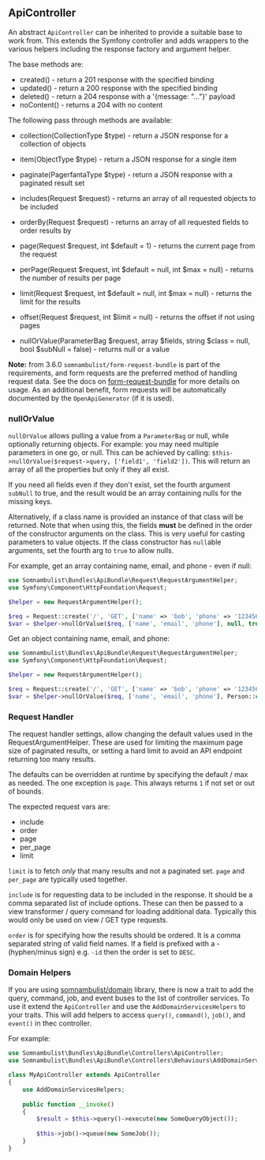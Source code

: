 ## ApiController

An abstract `ApiController` can be inherited to provide a suitable base to work from.
This extends the Symfony controller and adds wrappers to the various helpers including
the response factory and argument helper.

The base methods are:

* created() - return a 201 response with the specified binding
* updated() - return a 200 response with the specified binding
* deleted() - return a 204 response with a '{message: "..."}' payload
* noContent() - returns a 204 with no content

The following pass through methods are available:

* collection(CollectionType $type) - return a JSON response for a collection of objects
* item(ObjectType $type) - return a JSON response for a single item
* paginate(PagerfantaType $type) - return a JSON response with a paginated result set

* includes(Request $request) - returns an array of all requested objects to be included
* orderBy(Request $request) - returns an array of all requested fields to order results by
* page(Request $request, int $default = 1) - returns the current page from the request
* perPage(Request $request, int $default = null, int $max = null) - returns the number of results per page
* limit(Request $request, int $default = null, int $max = null) - returns the limit for the results
* offset(Request $request, int $limit = null) - returns the offset if not using pages
* nullOrValue(ParameterBag $request, array $fields, string $class = null, bool $subNull = false) - returns null or a value

__Note:__ from 3.6.0 `somnambulist/form-request-bundle` is part of the requirements, and form
requests are the preferred method of handling request data. See the docs on [form-request-bundle](https://github.com/somnambulist-tech/form-request-bundle)
for more details on usage. As an additional benefit, form requests will be automatically
documented by the `OpenApiGenerator` (if it is used).

### nullOrValue

`nullOrValue` allows pulling a value from a `ParameterBag` or null, while optionally returning
objects. For example: you may need multiple parameters in one go, or null. This can be achieved
by calling: `$this->nullOrValue($request->query, ['field1', 'field2'])`. This will return an
array of all the properties but only if they all exist.

If you need all fields even if they don't exist, set the fourth argument `subNull` to true, and
the result would be an array containing nulls for the missing keys.

Alternatively, if a class name is provided an instance of that class will be returned. Note
that when using this, the fields __must__ be defined in the order of the constructor arguments
on the class. This is very useful for casting parameters to value objects. If the class
constructor has `null`able arguments, set the fourth arg to `true` to allow nulls.

For example, get an array containing name, email, and phone - even if null:

```php
use Somnambulist\Bundles\ApiBundle\Request\RequestArgumentHelper;
use Symfony\Component\HttpFoundation\Request;

$helper = new RequestArgumentHelper();

$req = Request::create('/', 'GET', ['name' => 'bob', 'phone' => '12345678990'])->query;
$var = $helper->nullOrValue($req, ['name', 'email', 'phone'], null, true);
```

Get an object containing name, email, and phone:

```php
use Somnambulist\Bundles\ApiBundle\Request\RequestArgumentHelper;
use Symfony\Component\HttpFoundation\Request;

$helper = new RequestArgumentHelper();

$req = Request::create('/', 'GET', ['name' => 'bob', 'phone' => '12345678990'])->query;
$var = $helper->nullOrValue($req, ['name', 'email', 'phone'], Person::class);
```

### Request Handler

The request handler settings, allow changing the default values used in the RequestArgumentHelper.
These are used for limiting the maximum page size of paginated results, or setting a hard limit to
avoid an API endpoint returning too many results.

The defaults can be overridden at runtime by specifying the default / max as needed. The one
exception is `page`. This always returns `1` if not set or out of bounds.

The expected request vars are:

* include
* order
* page
* per_page
* limit

`limit` is to fetch _only_ that many results and not a paginated set. `page` and `per_page` are
typically used together.

`include` is for requesting data to be included in the response. It should be a comma separated
list of include options. These can then be passed to a view transformer / query command for
loading additional data. Typically this would only be used on view / GET type requests.

`order` is for specifying how the results should be ordered. It is a comma separated string of
valid field names. If a field is prefixed with a - (hyphen/minus sign) e.g. `-id` then the order
is set to `DESC`.

### Domain Helpers

If you are using [somnambulist/domain](https://github.com/somnambulist-tech/domain) library, there is
now a trait to add the query, command, job, and event buses to the list of controller services. To use
it extend the `ApiController` and use the `AddDomainServicesHelpers` to your traits. This will add
helpers to access `query()`, `command()`, `job()`, and `event()` in thec controller.

For example:

```php
use Somnambulist\Bundles\ApiBundle\Controllers\ApiController;
use Somnambulist\Bundles\ApiBundle\Controllers\Behaviours\AddDomainServicesHelpers;

class MyApiController extends ApiController
{
    use AddDomainServicesHelpers;
    
    public function __invoke()
    {
        $result = $this->query()->execute(new SomeQueryObject());
        
        $this->job()->queue(new SomeJob());
    }
}
```
